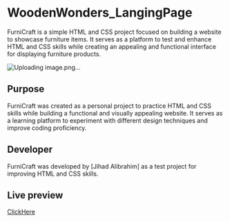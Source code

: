 # WoodenWonders_LangingPage
FurniCraft is a simple HTML and CSS project focused on building a website to showcase furniture items. It serves as a platform to test and enhance HTML and CSS skills while creating an appealing and functional interface for displaying furniture products.

![Uploading image.png…]()


## Purpose
FurniCraft was created as a personal project to practice HTML and CSS skills while building a functional and visually appealing website. It serves as a learning platform to experiment with different design techniques and improve coding proficiency.

## Developer
FurniCraft was developed by [Jihad Alibrahim] as a test project for improving HTML and CSS skills.

## Live preview 
[ClickHere](https://jihado-i.github.io/WoodenWonders_LangingPage/)
